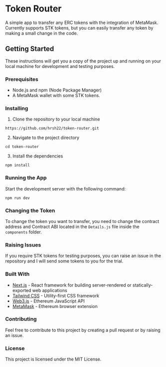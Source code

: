 # Token Router

A simple app to transfer any ERC tokens with the integration of MetaMask. Currently supports STK tokens, but you can easily transfer any token by making a small change in the code.

## Getting Started

These instructions will get you a copy of the project up and running on your local machine for development and testing purposes.

### Prerequisites

- Node.js and npm (Node Package Manager)
- A MetaMask wallet with some STK tokens.

### Installing

1. Clone the repository to your local machine

```
https://github.com/hrsh22/token-router.git
```
 
2. Navigate to the project directory

```
cd token-router
```

3. Install the dependencies

```
npm install
```

### Running the App
Start the development server with the following command:
```
npm run dev
```
### Changing the Token

To change the token you want to transfer, you need to change the contract address and Contract ABI located in the `Details.js` file inside the `components` folder.

### Raising Issues

If you require STK tokens for testing purposes, you can raise an issue in the repository and I will send some tokens to you for the trial.

### Built With
- [Next.js](https://nextjs.org/) - React framework for building server-rendered or statically-exported web applications
- [Tailwind CSS](https://tailwindcss.com/) - Utility-first CSS framework
- [Web3.js](https://github.com/ethereum/web3.js/) - Ethereum JavaScript API
- [MetaMask](https://metamask.io/) - Ethereum browser extension

### Contributing
Feel free to contribute to this project by creating a pull request or by raising an issue.

### License
This project is licensed under the MIT License.
